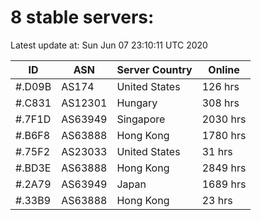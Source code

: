 # 8 stable servers:

Latest update at: Sun Jun 07 23:10:11 UTC 2020

| ID | ASN | Server Country | Online |
| -- | --- | -------------- | ------ |
| #.D09B | AS174 | United States | 126 hrs |
| #.C831 | AS12301 | Hungary | 308 hrs |
| #.7F1D | AS63949 | Singapore | 2030 hrs |
| #.B6F8 | AS63888 | Hong Kong | 1780 hrs |
| #.75F2 | AS23033 | United States | 31 hrs |
| #.BD3E | AS63888 | Hong Kong | 2849 hrs |
| #.2A79 | AS63949 | Japan | 1689 hrs |
| #.33B9 | AS63888 | Hong Kong | 23 hrs |

